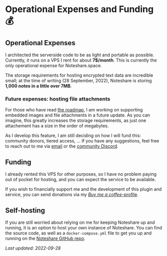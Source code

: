 # Operational Expenses and Funding 💰

## Operational Expenses

I architected the serverside code to be as light and portable as possible. Currently, it runs on a VPS I rent for about **7$/month**. This is currently the only operational expense for Noteshare.space.

The storage requirements for hosting encrypted text data are incredible small; at the time of writing (28 September, 2022), Noteshare is storing **1,000 notes in a little over 7MB**.

### Future expenses: hosting file attachments

For those who have read [the roadmap](/roadmap), I am working on supporting embedded images and file attachments in a future update. As you can imagine, this greatly increases the storage requirements, as just one attachement has a size in the order of megabytes.

As I develop this feature, I am still deciding on how I will fund this: community donors, tiered access, ... If you have any suggestions, feel free to reach out to me via [email](mailto:contact@noteshare.space) or the [community Discord](https://discord.gg/y3HqyGeABK).

## Funding

I already rented this VPS for other purposes, so I have no problem paying out of pocket for hosting, and you can expect the service to be available.

If you wish to financially support me and the development of this plugin and service, you can send donations via my [_Buy me a coffee_-profile](https://www.buymeacoffee.com/mcndt).

## Self-hosting

If you are still worried about relying on me for keeping Noteshare up and running, it is an option to host your own instance of Noteshare. You can find the source code, as well as a `docker-compose.yml` file to get you up and running on the [Noteshare GitHub repo](https://github.com/mcndt/Noteshare.space).

_Last updated: 2022-09-28_
